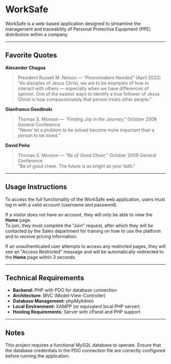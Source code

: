 # WorkSafe

WorkSafe is a web-based application designed to streamline the management and traceability of Personal Protective Equipment (PPE) distribution within a company.

---

## Favorite Quotes

**Alexander Chagua**  
> President Russell M. Nelson — *“Peacemakers Needed”* (April 2023)  
> "As disciples of Jesus Christ, we are to be examples of how to interact with others — especially when we have differences of opinion. One of the easiest ways to identify a true follower of Jesus Christ is how compassionately that person treats other people."

**Gianfranco Gosdinski**  
> Thomas S. Monson — *"Finding Joy in the Journey,"* October 2008 General Conference  
> "Never let a problem to be solved become more important than a person to be loved."

**David Peña**  
> Thomas S. Monson — *"Be of Good Cheer,"* October 2009 General Conference  
> "Be of good cheer. The future is as bright as your faith."

---

## Usage Instructions

To access the full functionality of the WorkSafe web application, users must log in with a valid account (username and password).  

If a visitor does not have an account, they will only be able to view the **Home** page.  
To join, they must complete the "Join" request, after which they will be contacted by the Sales department for training on how to use the platform and to receive pricing information.  

If an unauthenticated user attempts to access any restricted pages, they will see an "Access Restricted" message and will be automatically redirected to the **Home** page within 3 seconds.  

---

## Technical Requirements

- **Backend:** PHP with PDO for database connection  
- **Architecture:** MVC (Model-View-Controller)  
- **Database Management:** phpMyAdmin  
- **Local Environment:** XAMPP (or equivalent local PHP server)  
- **Hosting Requirements:** Server with cPanel and PHP support  

---

## Notes
This project requires a functional MySQL database to operate. Ensure that the database credentials in the PDO connection file are correctly configured before running the application.
